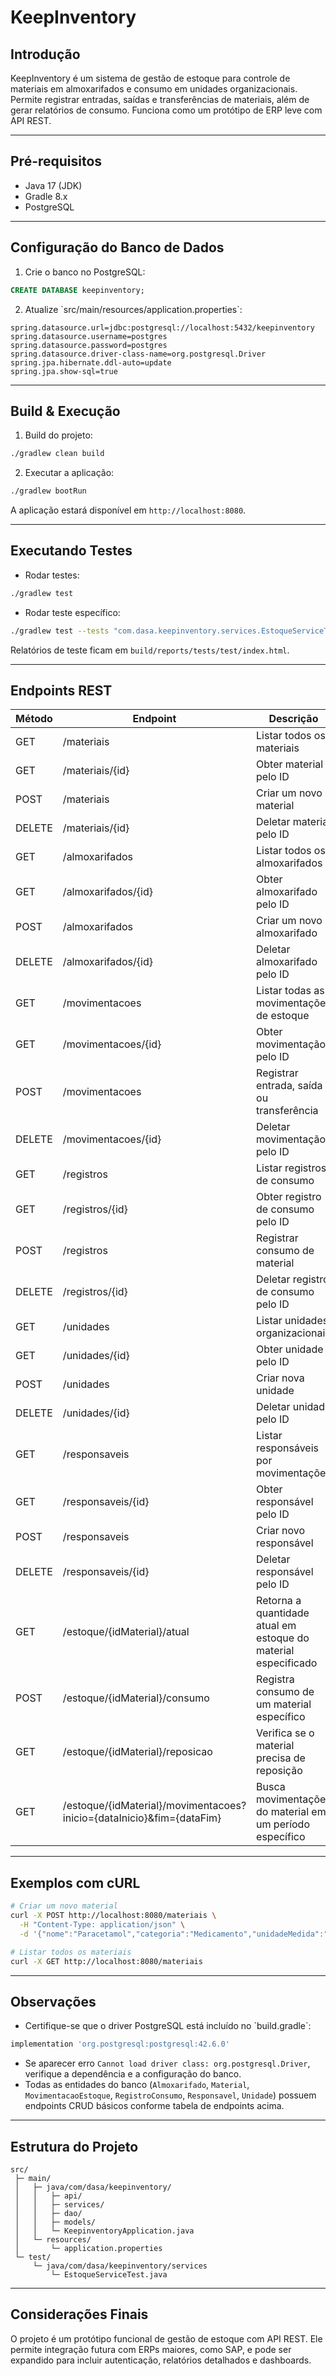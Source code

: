 # KeepInventory

## Introdução
KeepInventory é um sistema de gestão de estoque para controle de materiais em almoxarifados e consumo em unidades organizacionais. Permite registrar entradas, saídas e transferências de materiais, além de gerar relatórios de consumo. Funciona como um protótipo de ERP leve com API REST.

---

## Pré-requisitos
- Java 17 (JDK)
- Gradle 8.x
- PostgreSQL
---

## Configuração do Banco de Dados
1. Crie o banco no PostgreSQL:
```sql
CREATE DATABASE keepinventory;
```
2. Atualize \`src/main/resources/application.properties\`:
```properties
spring.datasource.url=jdbc:postgresql://localhost:5432/keepinventory
spring.datasource.username=postgres
spring.datasource.password=postgres
spring.datasource.driver-class-name=org.postgresql.Driver
spring.jpa.hibernate.ddl-auto=update
spring.jpa.show-sql=true
```

---

## Build & Execução

1. Build do projeto:
```bash
./gradlew clean build
```

2. Executar a aplicação:
```bash
./gradlew bootRun
```
A aplicação estará disponível em `http://localhost:8080`.

---

## Executando Testes
- Rodar testes:
```bash
./gradlew test
```

- Rodar teste específico:
```bash
./gradlew test --tests "com.dasa.keepinventory.services.EstoqueServiceTest.deveCalcularEstoqueAtualComEntradasESaidas"
```

Relatórios de teste ficam em `build/reports/tests/test/index.html`.

---

## Endpoints REST

| Método | Endpoint | Descrição |
|--------|----------|-----------|
| GET    | /materiais | Listar todos os materiais |
| GET    | /materiais/{id} | Obter material pelo ID |
| POST   | /materiais | Criar um novo material |
| DELETE | /materiais/{id} | Deletar material pelo ID |
| GET    | /almoxarifados | Listar todos os almoxarifados |
| GET    | /almoxarifados/{id} | Obter almoxarifado pelo ID |
| POST   | /almoxarifados | Criar um novo almoxarifado |
| DELETE | /almoxarifados/{id} | Deletar almoxarifado pelo ID |
| GET    | /movimentacoes | Listar todas as movimentações de estoque |
| GET    | /movimentacoes/{id} | Obter movimentação pelo ID |
| POST   | /movimentacoes | Registrar entrada, saída ou transferência |
| DELETE | /movimentacoes/{id} | Deletar movimentação pelo ID |
| GET    | /registros | Listar registros de consumo |
| GET    | /registros/{id} | Obter registro de consumo pelo ID |
| POST   | /registros | Registrar consumo de material |
| DELETE | /registros/{id} | Deletar registro de consumo pelo ID |
| GET    | /unidades | Listar unidades organizacionais |
| GET    | /unidades/{id} | Obter unidade pelo ID |
| POST   | /unidades | Criar nova unidade |
| DELETE | /unidades/{id} | Deletar unidade pelo ID |
| GET    | /responsaveis | Listar responsáveis por movimentações |
| GET    | /responsaveis/{id} | Obter responsável pelo ID |
| POST   | /responsaveis | Criar novo responsável |
| DELETE | /responsaveis/{id} | Deletar responsável pelo ID |
| GET    | /estoque/{idMaterial}/atual | Retorna a quantidade atual em estoque do material especificado |
| POST   | /estoque/{idMaterial}/consumo | Registra consumo de um material específico |
| GET    | /estoque/{idMaterial}/reposicao | Verifica se o material precisa de reposição |
| GET    | /estoque/{idMaterial}/movimentacoes?inicio={dataInicio}&fim={dataFim} | Busca movimentações do material em um período específico |

---

## Exemplos com cURL

```bash
# Criar um novo material
curl -X POST http://localhost:8080/materiais \
  -H "Content-Type: application/json" \
  -d '{"nome":"Paracetamol","categoria":"Medicamento","unidadeMedida":"kg","quantidadeTotal":100}'

# Listar todos os materiais
curl -X GET http://localhost:8080/materiais
```

---

## Observações
- Certifique-se que o driver PostgreSQL está incluído no \`build.gradle\`:
```gradle
implementation 'org.postgresql:postgresql:42.6.0'
```
- Se aparecer erro `Cannot load driver class: org.postgresql.Driver`, verifique a dependência e a configuração do banco.
- Todas as entidades do banco (`Almoxarifado`, `Material`, `MovimentacaoEstoque`, `RegistroConsumo`, `Responsavel`, `Unidade`) possuem endpoints CRUD básicos conforme tabela de endpoints acima.

---

## Estrutura do Projeto

```
src/
 ├─ main/
 │   ├─ java/com/dasa/keepinventory/
 │   │   ├─ api/
 │   │   ├─ services/
 │   │   ├─ dao/
 │   │   ├─ models/
 │   │   └─ KeepinventoryApplication.java
 │   └─ resources/
 │       └─ application.properties
 └─ test/
     └─ java/com/dasa/keepinventory/services
         └─ EstoqueServiceTest.java
```

---

## Considerações Finais
O projeto é um protótipo funcional de gestão de estoque com API REST. Ele permite integração futura com ERPs maiores, como SAP, e pode ser expandido para incluir autenticação, relatórios detalhados e dashboards.
